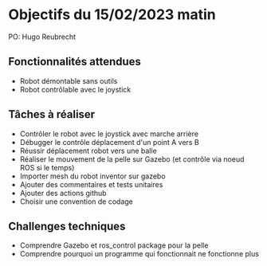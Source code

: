 # Objectifs du 15/02/2023 matin

PO: Hugo Reubrecht


## Fonctionnalités attendues

- Robot démontable sans outils
- Robot contrôlable avec le joystick

## Tâches à réaliser

- Contrôler le robot avec le joystick avec marche arrière 
- Débugger le contrôle déplacement d'un point A vers B
- Réussir déplacement robot vers une balle
- Réaliser le mouvement de la pelle sur Gazebo (et contrôle via noeud ROS si le temps)
- Importer mesh du robot inventor sur gazebo
- Ajouter des commentaires et tests unitaires
- Ajouter des actions github
- Choisir une convention de codage


## Challenges techniques

- Comprendre Gazebo et ros_control package pour la pelle
- Comprendre pourquoi un programme qui fonctionnait ne fonctionne plus

